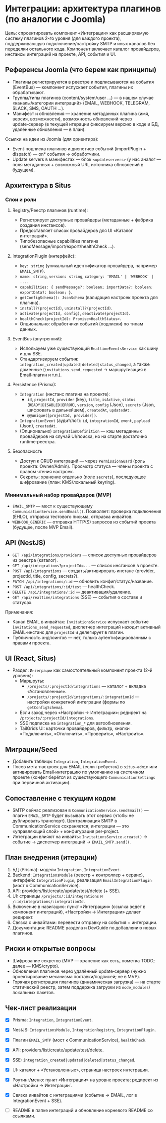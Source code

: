 # Интеграции: архитектура плагинов (по аналогии с Joomla)

Цель: спроектировать компонент «Интеграции» как расширяемую систему плагинов 2-го уровня (для каждого проекта), поддерживающую подключение/настройку SMTP и иных каналов без переделки остального кода. Компонент включает каталог провайдеров, инстансы интеграций на проекте, API, события и UI.

## Референсы Joomla (что берем как принципы)

- Плагины регистрируются в реестре и подписываются на события (EventBus) — компонент испускает события, плагины их обрабатывают.
- Группы/типы плагинов (content/system/user …) — в нашем случае «каналы/категории интеграций» (EMAIL, WEBHOOK, TELEGRAM, SLACK, SMS, OAUTH …).
- Манифест и обновления — хранение метаданных плагина (имя, версия, возможности), возможность обновлений через update‑сервер (в текущей итерации фиксируем версию в коде и БД, удалённые обновления — в план).

Ссылки на идеи из Joomla (для ориентира):
- Event‑подписка плагинов и диспетчер событий (importPlugin + dispatch) — on* события → обработчики.
- Update servers в манифестах — блок `<updateservers>` (у нас аналог — поля метаданных + возможный URL источника обновлений в будущем).

## Архитектура в Situs

### Слои и роли

1) Registry/Реестр плагинов (runtime):
   - Регистрирует доступные провайдеры (метаданные + фабрика создания инстансов).
   - Предоставляет список провайдеров для UI «Каталог интеграций».
   - Типобезопасные capabilities плагина (sendMessage/import/export/healthCheck …).

2) IntegrationPlugin (интерфейс):
   - `key: string` (уникальный идентификатор провайдера, например `EMAIL_SMTP`).
   - `name: string`, `version: string`, `category: 'EMAIL' | 'WEBHOOK' | ...`.
   - `capabilities: { sendMessage?: boolean; importData?: boolean; exportData?: boolean; }`.
   - `getConfigSchema(): JsonSchema` (валидация настроек проекта для плагина).
   - `install?(projectId)`, `uninstall?(projectId)`.
   - `activate(projectId, config)`, `deactivate(projectId)`.
   - `healthCheck(projectId): Promise<HealthStatus>`.
   - Опционально: обработчики событий (подписки) по типам данных.

3) EventBus (внутренний):
   - Используем уже существующий `RealtimeEventsService` как шину и для SSE.
   - Стандартизируем события: `integration_created|updated|deleted|status_changed`, а также доменные (`invitations_send_requested` → маршрутизация в Email‑плагин и т.п.).

4) Persistence (Prisma):
   - `Integration` (инстанс плагина на проекте):
     - `id`, `projectId`, `provider` (key), `title`, `isActive`, `status` (`READY|DISABLED|ERROR`), `version`, `config` (Json), `secrets` (Json, шифровать в дальнейшем), `createdAt`, `updatedAt`.
     - `@@unique([projectId, provider])`.
   - `IntegrationEvent` (аудит/лог): `id`, `integrationId`, `event`, `payload` (Json), `createdAt`.
   - (Опционально) `IntegrationDefinition` — кэш метаданных провайдеров на случай UI/поиска, но на старте достаточно runtime‑реестра.

5) Безопасность
   - Доступ к CRUD интеграций — через `PermissionGuard` (роль проекта: Owner/Admin). Просмотр статуса — члены проекта с правом чтения настроек.
   - Секреты: хранение отдельно (поле `secrets`), последующее шифрование (план: KMS/локальный keyring).

### Минимальный набор провайдеров (MVP)

- `EMAIL_SMTP` — мост к существующему `CommunicationService.sendEmail()`. Позволяет: проверка подключения (EHLO), отправка тестового письма, отправка инвайтов.
- `WEBHOOK_GENERIC` — отправка HTTP(S) запросов из событий проекта (будущее, после MVP Email).

## API (NestJS)

- `GET /api/integrations/providers` — список доступных провайдеров из реестра (каталог).
- `GET /api/integrations?projectId=...` — список инстансов в проекте.
- `POST /api/integrations` — создать/активировать инстанс (provider, projectId, title, config, secrets?).
- `PATCH /api/integrations/:id` — обновить конфиг/статус/название.
- `POST /api/integrations/:id/test` — healthCheck.
- `DELETE /api/integrations/:id` — деактивация/удаление.
- `GET /api/realtime/integrations` (SSE) — события о составе и статусах.

Примечания:
- Канал EMAIL в инвайтах: `InvitationsService` испускает событие `invitations_send_requested`, диспетчер интеграций находит активный EMAIL‑инстанс для `projectId` и делегирует в плагин.
- Публичность эндпоинтов — нет, только аутентифицированным с правами проекта.

## UI (React, Situs)

- Раздел: `Интеграции` как самостоятельный компонент проекта (2-й уровень):
  - Маршруты:
    - `/projects/:projectId/integrations` — каталог + вкладка «Установленные».
    - `/projects/:projectId/integrations/:integrationId` — настройки конкретной интеграции (формы по `getConfigSchema`).
  - Если заход через «Настройки → Интеграции»: редирект на `/projects/:projectId/integrations`.
  - SSE подписка на `integration_*` для автообновления.
  - TailGrids UI: карточки провайдеров, фильтр, кнопки «Подключить», «Отключить», «Проверить», «Настроить».

## Миграции/Seed

- Добавить таблицы `Integration`, `IntegrationEvent`.
- Посев мета‑настроек для EMAIL (если требуется) в `situs-admin` или активировать Email‑интеграцию по умолчанию на системном проекте (конфиг берётся из существующего `CommunicationSettings` при первичной активации).

## Сопоставление с текущим кодом

- SMTP сейчас реализован в `CommunicationService.sendEmail()` — плагин `EMAIL_SMTP` будет вызывать этот сервис (чтобы не дублировать транспорт). Централизация SMTP в CommunicationService сохраняется; интеграции — это «управляющий слой» + конфигурация per‑project.
- Интеграции влияют на инвайты: `InvitationsService.create()` → событие → диспетчер интеграций → `EMAIL_SMTP.send()`.

## План внедрения (итерации)

1) БД (Prisma): модели `Integration`, `IntegrationEvent`.
2) Backend: `IntegrationsModule` (реестр + контроллер + сервис), интерфейс `IntegrationPlugin`, реализация `EmailIntegrationPlugin` (мост к CommunicationService).
3) API: providers/list/create/update/test/delete (+ SSE).
4) UI: страницы `/projects/:id/integrations` и `/:id/integrations/:integrationId`.
5) Включение в навигацию: пункт «Интеграции» (ссылка ведёт в компонент интеграций), «Настройки → Интеграции» делает редирект.
6) Связка с инвайтами: перевести отправку на события + интеграции.
7) Документация: README раздела и DevGuide по добавлению новых плагинов.

## Риски и открытые вопросы

- Шифрование секретов (MVP — хранение как есть, пометка TODO; далее — KMS/crypto).
- Обновления плагинов через удалённый update‑сервер (нужно проектирование механизма поставки/подписей; не в MVP).
- Горячая регистрация плагинов (динамическая загрузка) — на старте статический реестр, затем поддержка загрузки из `node_modules`/локальных пакетов.

## Чек‑лист реализации

- [x] Prisma: `Integration`, `IntegrationEvent`.
- [x] NestJS: `IntegrationsModule`, `IntegrationRegistry`, `IntegrationPlugin`.
- [x] Плагин `EMAIL_SMTP` (мост к CommunicationService), `healthCheck`.
- [x] API: providers/list/create/update/test/delete.
- [x] SSE: `integration_created|updated|deleted|status_changed`.
- [x] UI: каталог + «Установленные», страница настроек интеграции.
- [x] Роутинг/меню: пункт «Интеграции» на уровне проекта; редирект из «Настройки → Интеграции`.
- [x] Связка инвайтов с интеграциями (событие → EMAIL, лог в IntegrationEvent + SSE).
- [ ] README в папке интеграций и обновление корневого README со ссылками.


